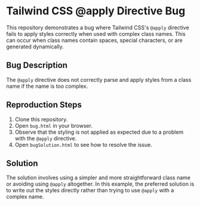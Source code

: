 # Tailwind CSS @apply Directive Bug

This repository demonstrates a bug where Tailwind CSS's `@apply` directive fails to apply styles correctly when used with complex class names. This can occur when class names contain spaces, special characters, or are generated dynamically.

## Bug Description
The `@apply` directive does not correctly parse and apply styles from a class name if the name is too complex.

## Reproduction Steps
1. Clone this repository.
2. Open `bug.html` in your browser.
3. Observe that the styling is not applied as expected due to a problem with the `@apply` directive.
4. Open `bugSolution.html` to see how to resolve the issue.

## Solution
The solution involves using a simpler and more straightforward class name or avoiding using `@apply` altogether. In this example, the preferred solution is to write out the styles directly rather than trying to use `@apply` with a complex name.